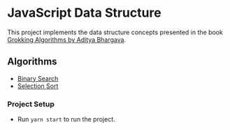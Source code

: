 # JavaScript Data Structure

This project implements the data structure concepts presented in the book [Grokking Algorithms by Aditya Bhargava](https://www.amazon.com.br/Grokking-Algorithms-illustrated-programmers-curious/dp/1617292230/ref=sr_1_2?dib=eyJ2IjoiMSJ9.2bcGWnm39oy1cLyMccaaYjhY2GWtRtDgqYDRQiwAoA3tuQMPE1NuGGX8DkDXv3qfOBfBkMWFpNU5aq8iC7QWmPW4fCWyIyyNE56s5W_Z0FQKI1LxCr9qe8LCvM02BosrusjkvQwfkSYWL9N0-FfRmA.8bCauP9YWPptzAJXhv88y7y3woVzOU1yiF6C4hQG3JE&dib_tag=se&qid=1705167303&refinements=p_27%3AAditya+Y.+Bhargava&s=books&sr=1-2&text=Aditya+Y.+Bhargava&ufe=app_do%3Aamzn1.fos.fcd6d665-32ba-4479-9f21-b774e276a678).

## Algorithms

- [Binary Search](./src/binary-search.js)
- [Selection Sort](./src/selection-sort.js)

### Project Setup

- Run `yarn start` to run the project.
